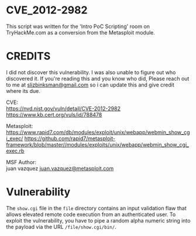 # CVE_2012-2982
This script was written for the 'Intro PoC Scripting' room on TryHackMe.com as a conversion from the Metasploit module.

# CREDITS

I did not discover this vulnerability. I was also unable to figure out who discovered it. If you're reading this and you know who did, Please reach out to me at slizbinksman@gmail.com so i can update this and give credit where its due.

CVE:  
https://nvd.nist.gov/vuln/detail/CVE-2012-2982  
https://www.kb.cert.org/vuls/id/788478  

Metasploit:  
https://www.rapid7.com/db/modules/exploit/unix/webapp/webmin_show_cgi_exec/
https://github.com/rapid7/metasploit-framework/blob/master//modules/exploits/unix/webapp/webmin_show_cgi_exec.rb  

MSF Author:  
juan vazquez <juan.vazquez@metasploit.com>

# Vulnerability

The `show.cgi` file in the `file` directory contains an input validation flaw that allows elevated remote code execution from an authenticated user. To exploit the vulnerability, you have to pipe a random alpha numeric string into the payload via the URL `/file/show.cgi/bin/`.
